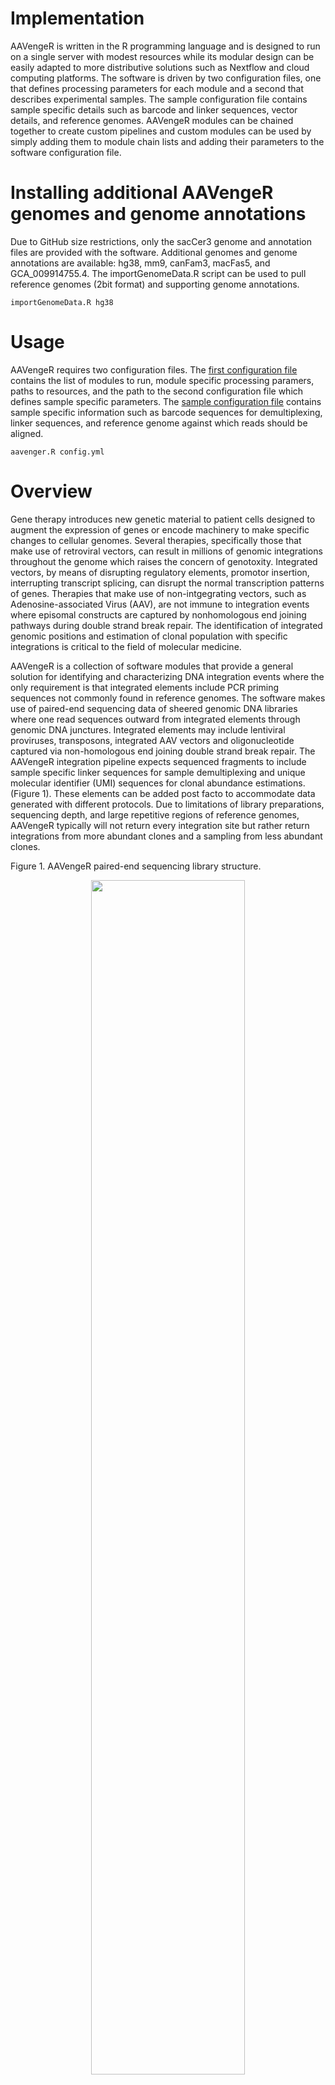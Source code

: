# Implementation  

AAVengeR is written in the R programming language and is designed to run on a single server with modest resources while its modular design can be easily adapted to more distributive solutions such as Nextflow and cloud computing platforms. The software is driven by two configuration files, one that defines processing parameters for each module and a second that describes experimental samples. The sample configuration file contains sample specific details such as barcode and linker sequences, vector details, and reference genomes.  AAVengeR modules can be chained together to create custom pipelines and custom modules can be used by simply adding them to module chain lists and adding their parameters to the software configuration file.
  
  
# Installing additional AAVengeR genomes and genome annotations   

Due to GitHub size restrictions, only the sacCer3 genome and annotation files are provided 
with the software. Additional genomes and genome annotations are available: hg38, mm9, canFam3, macFas5, and GCA_009914755.4. 
The importGenomeData.R script can be used to pull reference genomes (2bit format) and supporting genome annotations.

```
importGenomeData.R hg38
```

# Usage

AAVengeR requires two configuration files. The [first configuration file](config.yml) contains the list of modules to run, module specific processing paramers, paths to resources, and the path to the second configuration file which defines sample specific parameters. The [sample configuration file](sampleData.tsv) contains sample specific information such as barcode sequences for demultiplexing, linker sequences, and reference genome against which reads should be aligned.  
  
```
aavenger.R config.yml
```


# Overview  

Gene therapy introduces new genetic material to patient cells designed to augment the expression of genes or encode machinery to make specific changes to cellular genomes. Several therapies, specifically those that make use of retroviral vectors, can result in millions of genomic integrations throughout the genome which raises the concern of genotoxity.  Integrated vectors, by means of disrupting regulatory elements, promotor insertion, interrupting transcript splicing, can disrupt the normal transcription patterns of genes. Therapies that make use of non-intgegrating vectors, such as Adenosine-associated Virus (AAV), are not immune to integration events where episomal constructs are captured by nonhomologous end joining pathways during double strand break repair. The identification of integrated genomic positions and estimation of clonal population with specific integrations is critical to the field of molecular medicine.  

AAVengeR is a collection of software modules that provide a general solution for identifying and characterizing DNA integration events where the only requirement is that integrated elements include PCR priming sequences not commonly found in reference genomes. The software makes use of paired-end sequencing data of sheered genomic DNA libraries where one read sequences outward from integrated elements through genomic DNA junctures.  Integrated elements may include lentiviral proviruses, transposons, integrated AAV vectors and oligonucleotide captured via non-homologous end joining double strand break repair. The AAVengeR integration pipeline expects sequenced fragments to include sample specific linker sequences for sample demultiplexing and unique molecular identifier (UMI) sequences for clonal abundance estimations. (Figure 1). These elements can be added post facto to accommodate data generated with different protocols. Due to limitations of library preparations, sequencing depth, and large repetitive regions of reference genomes, AAVengeR typically will not return every integration site but rather return integrations from more abundant clones and a sampling from less abundant clones.  

Figure 1. AAVengeR paired-end sequencing library structure. 
<p align="center"><img src="figures/read_structure1.png" width="70%"></p>

# Approach  

AAVengeR provides six core modules to call integration sites from raw sequencing data (Figure 2). The demultiplex module quality trims reads and assigns reads to samples using both index barcode as well as unique linker sequences ligated onto genomic fragments. Next reads are prepared for alignment to a reference by removing linker sequences, duplicate reads, and reads aligning to the vector.  For integrated elements whose edges have an expected structure, such as retrovirus and transposons, Hidden Markov Models (HMM) are used to model pre-genomic juncture sequences. For elements with irregular or rearranged edges, such as AAV integrations, local sequence alignments against vector sequences are used to model pre-genomic juncture sequences. The next module removes sequences preceding junctures since they can influence alignments to reference genomes and then aligns reads to the reference using the BLAT aligner. BLAT was chosen over faster aligners such as BWA and Bowtie because it is more tolerant of mismatches near the ends of alignment and returns all alignments rather than those deemed likely by aligner algorithms. Since BLAT is not a paired-end read aligner, the following module uses the forward and reverse read alignments to create rationale genomic fragments where read mates align within 20KB of one another and their alignments face one another. The boundaries of genomic fragments are refined in the next module where small boundary variations arising from PCR, sequencing, and alignment errors are standardized. The final core module groups genomic fragments into integration events and estimates clonal abundances by tallying unique UMIs sequences and genomic fragment lengths. AAVengeR includes additional modules for characterizing integration events such as distances to nearest genes, predicting PCR artifacts, and characterizing the rearrangement of pre-genomic juncture sequences. 

Figure 2. AAVengeR core pipeline. 
<p align="center"><img src="figures/pipeline_overview1.png"></p>

# Structure  

The AAvengeR data folder contains four subfolders. 

```
AAVengeR
└── data
    ├── genomeAnnotations
    │   ├── sacCer3.TUs.rds
    │   ├── sacCer3.exons.rds
    │   └── sacCer3.repeatTable.gz
    ├── hmms
    │   ├── HXB2_U5.hmm
    │   └── HXB2_U5.settings
    ├── referenceGenomes
    │   └── sacCer3.2bit
    └── vectors 
        └── HXB2.fasta
```

The hmms folder contains hmm profiles created with the [HMMER](http://hmmer.org) software package using either multiple sequence alignments or single DNA sequences as inputs and are intended to 
recognize the ends of integrated DNA elements. The file names in this folder are referenced in the [sample configuration file](sampleData.tsv). Each profile file has a coresponding settings file 
that contains the default parameters for evaulating and scoring the HMM. These settings are applied if the the *prepReads_useDefaultHMMsetting* parameter in the main configuration
file is set to *TRUE* otherwise the HMM parameters in the main configuration file are used.

Example of an HMM setting file:
```
prepReads_HMMsearchReadStartPos: 1
prepReads_HMMsearchReadEndPos:  16
prepReads_HMMmaxStartPos: 3
prepReads_HMMminFullBitScore: 5
prepReads_HMMmatchEnd: TRUE
prepReads_HMMmatchTerminalSeq: CA
```

The referenceGenomes folder contains [2bit](https://genome.ucsc.edu/goldenPath/help/twoBit.html) formated reference genomes that are referenced in the [sample configuration file](sampleData.tsv). 
These data files are created from FASTA formatted genomes using the [faToTwoBit](http://hgdownload.soe.ucsc.edu/admin/exe/linux.x86_64) conversion tool. 

The genomeAnnotations folder contains annotations for transription unit boundaries (*.TUs.rds) and exon boundaries (*.exons.rds). These boundaries are extracted from [UCSC genome annotations](https://hgdownload.soe.ucsc.edu)
and are stored as GenomicRange objects saved as as R rds files. 

```
GRanges object with 6125 ranges and 12 metadata columns:
         seqnames        ranges strand |       bin           name  cdsStart    cdsEnd exonCount     exonStarts       exonEnds     score       name2 cdsStartStat  cdsEndStat  exonFrames
            <Rle>     <IRanges>  <Rle> | <integer>    <character> <integer> <integer> <integer>    <character>    <character> <integer> <character>  <character> <character> <character>
     [1]     chrI     1806-2169      - |       585 NM_001180043.1      1806      2169         1          1806,          2169,         0        PAU8         cmpl        cmpl          0,
     [2]     chrI     2479-2707      + |       585 NM_001184582.1      2479      2707         1          2479,          2707,         0   YAL067W-A         cmpl        cmpl          0,
     [3]     chrI     7234-9016      - |       585 NM_001178208.1      7234      9016         1          7234,          9016,         0        SEO1         cmpl        cmpl          0,
     [4]     chrI   11564-11951      - |       585 NM_001179897.1     11564     11951         1         11564,         11951,         0     YAL065C         cmpl        cmpl          0,
     [5]     chrI   12045-12426      + |       585 NM_001180042.1     12045     12426         1         12045,         12426,         0   YAL064W-B         cmpl        cmpl          0,
     ...      ...           ...    ... .       ...            ...       ...       ...       ...            ...            ...       ...         ...          ...         ...         ...
  [6121]   chrXVI 939278-939671      - |       592 NM_001184297.1    939278    939671         1        939278,        939671,         0        ARR2         cmpl        cmpl          0,
  [6122]   chrXVI 939921-941136      + |       592 NM_001184298.1    939921    941136         1        939921,        941136,         0        ARR3         cmpl        cmpl          0,
  [6123]   chrXVI 943031-943896      + |       592 NM_001184299.1    943031    943896         2 943031,943198, 943050,943896,         0     YPR202W         cmpl        cmpl        0,1,
  [6124]   chrXVI 943879-944188      + |       592 NM_001184300.1    943879    944188         1        943879,        944188,         0     YPR203W         cmpl        cmpl          0,
  [6125]   chrXVI 944602-947701      + |       592 NM_001184301.1    944602    947701         1        944602,        947701,         0     YPR204W         cmpl        cmpl          0,```
```

Information about repeat regions is determined by the [RepeatMasker software package](https://www.repeatmasker.org) and is stored as compressed tables (*.repeatTable.gz). 

```
SW_score        percent_div     percent_del     percent_ins     query_seq       query_start     query_end       query_after     strand  repeat_name     repeat_class    repeat_start    repeat_end      repeat_after    ID      alt
34      0       0       0       chrIX   11364   11392   (428496)        +       (TA)n   Simple_repeat   1       29      (0)     1       NA
18      8.5     0       0       chrIX   22808   22832   (417056)        +       (A)n    Simple_repeat   1       25      (0)     2       NA
14      15.9    0       0       chrIX   27205   27232   (412656)        +       (TGA)n  Simple_repeat   1       28      (0)     3       NA
17      14.2    3.2     0       chrIX   28527   28557   (411331)        +       (TA)n   Simple_repeat   1       32      (0)     4       NA
19      28.2    4.9     0       chrIX   39531   39612   (400276)        +       A-rich  Low_complexity  1       86      (0)     5       NA
19      23.3    0       0       chrIX   44119   44168   (395720)        +       (ACCTCC)n       Simple_repeat   1       50      (0)     6       NA
14      9.6     0       0       chrIX   44279   44301   (395587)        +       (CCA)n  Simple_repeat   1       23      (0)     7       NA
15      11.2    3.5     0       chrIX   46885   46913   (392975)        +       (TAA)n  Simple_repeat   1       30      (0)     8       NA
```



